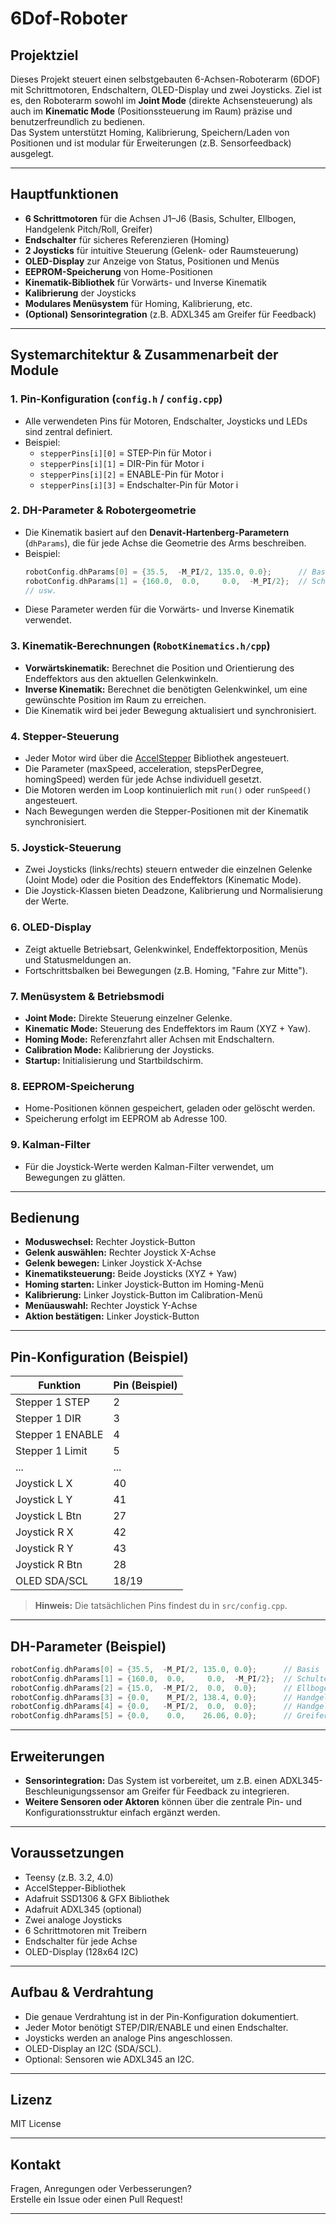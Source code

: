 # 6Dof-Roboter

## Projektziel

Dieses Projekt steuert einen selbstgebauten 6-Achsen-Roboterarm (6DOF) mit Schrittmotoren, Endschaltern, OLED-Display und zwei Joysticks. Ziel ist es, den Roboterarm sowohl im **Joint Mode** (direkte Achsensteuerung) als auch im **Kinematic Mode** (Positionssteuerung im Raum) präzise und benutzerfreundlich zu bedienen.  
Das System unterstützt Homing, Kalibrierung, Speichern/Laden von Positionen und ist modular für Erweiterungen (z.B. Sensorfeedback) ausgelegt.

---

## Hauptfunktionen

- **6 Schrittmotoren** für die Achsen J1–J6 (Basis, Schulter, Ellbogen, Handgelenk Pitch/Roll, Greifer)
- **Endschalter** für sicheres Referenzieren (Homing)
- **2 Joysticks** für intuitive Steuerung (Gelenk- oder Raumsteuerung)
- **OLED-Display** zur Anzeige von Status, Positionen und Menüs
- **EEPROM-Speicherung** von Home-Positionen
- **Kinematik-Bibliothek** für Vorwärts- und Inverse Kinematik
- **Kalibrierung** der Joysticks
- **Modulares Menüsystem** für Homing, Kalibrierung, etc.
- **(Optional) Sensorintegration** (z.B. ADXL345 am Greifer für Feedback)

---

## Systemarchitektur & Zusammenarbeit der Module

### 1. **Pin-Konfiguration (`config.h` / `config.cpp`)**
- Alle verwendeten Pins für Motoren, Endschalter, Joysticks und LEDs sind zentral definiert.
- Beispiel:
  - `stepperPins[i][0]` = STEP-Pin für Motor i
  - `stepperPins[i][1]` = DIR-Pin für Motor i
  - `stepperPins[i][2]` = ENABLE-Pin für Motor i
  - `stepperPins[i][3]` = Endschalter-Pin für Motor i

### 2. **DH-Parameter & Robotergeometrie**
- Die Kinematik basiert auf den **Denavit-Hartenberg-Parametern** (`dhParams`), die für jede Achse die Geometrie des Arms beschreiben.
- Beispiel:
  ```cpp
  robotConfig.dhParams[0] = {35.5,  -M_PI/2, 135.0, 0.0};      // Basis
  robotConfig.dhParams[1] = {160.0,  0.0,     0.0,  -M_PI/2};  // Schulter
  // usw.
  ```
- Diese Parameter werden für die Vorwärts- und Inverse Kinematik verwendet.

### 3. **Kinematik-Berechnungen (`RobotKinematics.h/cpp`)**
- **Vorwärtskinematik:** Berechnet die Position und Orientierung des Endeffektors aus den aktuellen Gelenkwinkeln.
- **Inverse Kinematik:** Berechnet die benötigten Gelenkwinkel, um eine gewünschte Position im Raum zu erreichen.
- Die Kinematik wird bei jeder Bewegung aktualisiert und synchronisiert.

### 4. **Stepper-Steuerung**
- Jeder Motor wird über die [AccelStepper](https://www.airspayce.com/mikem/arduino/AccelStepper/) Bibliothek angesteuert.
- Die Parameter (maxSpeed, acceleration, stepsPerDegree, homingSpeed) werden für jede Achse individuell gesetzt.
- Die Motoren werden im Loop kontinuierlich mit `run()` oder `runSpeed()` angesteuert.
- Nach Bewegungen werden die Stepper-Positionen mit der Kinematik synchronisiert.

### 5. **Joystick-Steuerung**
- Zwei Joysticks (links/rechts) steuern entweder die einzelnen Gelenke (Joint Mode) oder die Position des Endeffektors (Kinematic Mode).
- Die Joystick-Klassen bieten Deadzone, Kalibrierung und Normalisierung der Werte.

### 6. **OLED-Display**
- Zeigt aktuelle Betriebsart, Gelenkwinkel, Endeffektorposition, Menüs und Statusmeldungen an.
- Fortschrittsbalken bei Bewegungen (z.B. Homing, "Fahre zur Mitte").

### 7. **Menüsystem & Betriebsmodi**
- **Joint Mode:** Direkte Steuerung einzelner Gelenke.
- **Kinematic Mode:** Steuerung des Endeffektors im Raum (XYZ + Yaw).
- **Homing Mode:** Referenzfahrt aller Achsen mit Endschaltern.
- **Calibration Mode:** Kalibrierung der Joysticks.
- **Startup:** Initialisierung und Startbildschirm.

### 8. **EEPROM-Speicherung**
- Home-Positionen können gespeichert, geladen oder gelöscht werden.
- Speicherung erfolgt im EEPROM ab Adresse 100.

### 9. **Kalman-Filter**
- Für die Joystick-Werte werden Kalman-Filter verwendet, um Bewegungen zu glätten.

---

## Bedienung

- **Moduswechsel:** Rechter Joystick-Button
- **Gelenk auswählen:** Rechter Joystick X-Achse
- **Gelenk bewegen:** Linker Joystick X-Achse
- **Kinematiksteuerung:** Beide Joysticks (XYZ + Yaw)
- **Homing starten:** Linker Joystick-Button im Homing-Menü
- **Kalibrierung:** Linker Joystick-Button im Calibration-Menü
- **Menüauswahl:** Rechter Joystick Y-Achse
- **Aktion bestätigen:** Linker Joystick-Button

---

## Pin-Konfiguration (Beispiel)

| Funktion         | Pin (Beispiel) |
|------------------|---------------|
| Stepper 1 STEP   | 2             |
| Stepper 1 DIR    | 3             |
| Stepper 1 ENABLE | 4             |
| Stepper 1 Limit  | 5             |
| ...              | ...           |
| Joystick L X     | 40            |
| Joystick L Y     | 41            |
| Joystick L Btn   | 27            |
| Joystick R X     | 42            |
| Joystick R Y     | 43            |
| Joystick R Btn   | 28            |
| OLED SDA/SCL     | 18/19         |

> **Hinweis:** Die tatsächlichen Pins findest du in `src/config.cpp`.

---

## DH-Parameter (Beispiel)

```cpp
robotConfig.dhParams[0] = {35.5,  -M_PI/2, 135.0, 0.0};      // Basis
robotConfig.dhParams[1] = {160.0,  0.0,     0.0,  -M_PI/2};  // Schulter
robotConfig.dhParams[2] = {15.0,  -M_PI/2,  0.0,  0.0};      // Ellbogen
robotConfig.dhParams[3] = {0.0,    M_PI/2, 138.4, 0.0};      // Handgelenk Pitch
robotConfig.dhParams[4] = {0.0,   -M_PI/2,  0.0,  0.0};      // Handgelenk Roll
robotConfig.dhParams[5] = {0.0,    0.0,    26.06, 0.0};      // Greifer
```

---

## Erweiterungen

- **Sensorintegration:** Das System ist vorbereitet, um z.B. einen ADXL345-Beschleunigungssensor am Greifer für Feedback zu integrieren.
- **Weitere Sensoren oder Aktoren** können über die zentrale Pin- und Konfigurationsstruktur einfach ergänzt werden.

---

## Voraussetzungen

- Teensy (z.B. 3.2, 4.0)
- AccelStepper-Bibliothek
- Adafruit SSD1306 & GFX Bibliothek
- Adafruit ADXL345 (optional)
- Zwei analoge Joysticks
- 6 Schrittmotoren mit Treibern
- Endschalter für jede Achse
- OLED-Display (128x64 I2C)

---

## Aufbau & Verdrahtung

- Die genaue Verdrahtung ist in der Pin-Konfiguration dokumentiert.
- Jeder Motor benötigt STEP/DIR/ENABLE und einen Endschalter.
- Joysticks werden an analoge Pins angeschlossen.
- OLED-Display an I2C (SDA/SCL).
- Optional: Sensoren wie ADXL345 an I2C.

---

## Lizenz

MIT License

---

## Kontakt

Fragen, Anregungen oder Verbesserungen?  
Erstelle ein Issue oder einen Pull Request!

---
